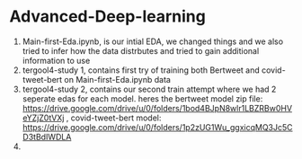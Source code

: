 # Advanced-Deep-learning

1) Main-first-Eda.ipynb, is our intial EDA, we changed things and we also tried to infer how the data distrbutes and tried to gain additional information to use
2) tergool4-study 1, contains first try of training both Bertweet and covid-tweet-bert on Main-first-Eda.ipynb data
3) tergool4-study 2, contains our second train attempt where we had 2 seperate edas for each model. heres the bertweet model zip file: https://drive.google.com/drive/u/0/folders/1bod4BJpN8wlr1LBZRBw0HVeYZjZ0tVXj , covid-tweet-bert model: https://drive.google.com/drive/u/0/folders/1p2zUG1Wu_ggxicqMQ3Jc5CD3tBdIWDLA
4) 

 
